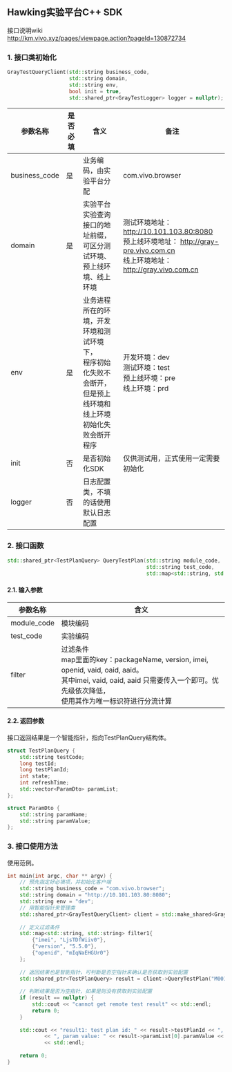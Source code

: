 ## Hawking实验平台C++ SDK

接口说明wiki   
<http://km.vivo.xyz/pages/viewpage.action?pageId=130872734>

### 1. 接口类初始化

```c++
GrayTestQueryClient(std::string business_code, 
                    std::string domain, 
                    std::string env, 
                    bool init = true,
                    std::shared_ptr<GrayTestLogger> logger = nullptr);
```

| 参数名称  | 是否必填 | 含义 | 备注 |
|---|---|---|---|
| business_code | 是 | 业务编码，由实验平台分配 | com.vivo.browser |
| domain | 是 | 实验平台实验查询接口的地址前缀，<br>可区分测试环境、预上线环境、线上环境 | 测试环境地址： http://10.101.103.80:8080<br>预上线环境地址： http://gray-pre.vivo.com.cn<br>线上环境地址： http://gray.vivo.com.cn |
| env | 是 | 业务进程所在的环境，开发环境和测试环境下，<br>程序初始化失败不会断开，但是预上线环境和<br>线上环境初始化失败会断开程序 | 开发环境：dev<br>测试环境：test<br>预上线环境：pre<br>线上环境：prd|
| init | 否 | 是否初始化SDK | 仅供测试用，正式使用一定需要初始化 |
| logger | 否 | 日志配置类，不填的话使用默认日志配置 |

### 2. 接口函数

```c++
std::shared_ptr<TestPlanQuery> QueryTestPlan(std::string module_code, 
                                             std::string test_code, 
                                             std::map<std::string, std::string> filter);
```

#### 2.1. 输入参数

| 参数名称 | 含义 |
|---|---|
| module_code | 模块编码 |
| test_code | 实验编码 |
| filter | 过滤条件<br>map里面的key：packageName, version, imei, openid, vaid, oaid, aaid。<br>其中imei, vaid, oaid, aaid 只需要传入一个即可。优先级依次降低，<br>使用其作为唯一标识符进行分流计算|

#### 2.2. 返回参数
接口返回结果是一个智能指针，指向TestPlanQuery结构体。
```c++
struct TestPlanQuery {
    std::string testCode;
    long testId;
    long testPlanId;
    int state;
    int refreshTime;
    std::vector<ParamDto> paramList;
};

struct ParamDto {
    std::string paramName;
    std::string paramValue;
};
```

### 3. 接口使用方法
使用范例。
```c++
int main(int argc, char ** argv) {
    // 预先指定好必填项，并初始化客户端
    std::string business_code = "com.vivo.browser";
    std::string domain = "http://10.101.103.80:8080";
    std::string env = "dev";
    // 用智能指针来管理类
    std::shared_ptr<GrayTestQueryClient> client = std::make_shared<GrayTestQueryClient>(business_code, domain, env);
    
    // 定义过滤条件
    std::map<std::string, std::string> filter1{
        {"imei", "LjsTDfWiiv0"},
        {"version", "5.5.0"},
        {"openid", "mIqNaEHGUr0"}
    };
    
    // 返回结果也是智能指针，可判断是否空指针来确认是否获取到实验配置
    std::shared_ptr<TestPlanQuery> result = client->QueryTestPlan("M001", "2019111101", filter1);
    
    // 判断结果是否为空指针，如果是则没有获取到实验配置
    if (result == nullptr) {
        std::cout << "cannot get remote test result" << std::endl;
        return 0;
    }
    
    std::cout << "result1: test plan id: " << result->testPlanId << ", param name: " << result->paramList[0].paramName \
            << ", param value: " << result->paramList[0].paramValue << ", refresh time: " << result->refreshTime \
            << std::endl;
            
    return 0;
}
```